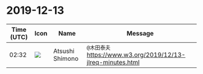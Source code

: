 # 2019-12-13

|Time (UTC)|Icon|Name|Message|
|---|---|---|---|
|02:32|![](https://secure.gravatar.com/avatar/3f82b853a23d9a6d1ce612d83f3a3a54.jpg?s=72&d=https%3A%2F%2Fa.slack-edge.com%2Fdf10d%2Fimg%2Favatars%2Fava_0008-72.png)|Atsushi Shimono|`@木田泰夫` <https://www.w3.org/2019/12/13-jlreq-minutes.html>|
